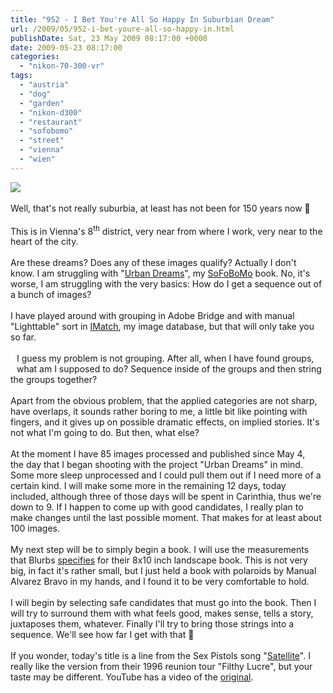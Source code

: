```yaml
---
title: "952 - I Bet You're All So Happy In Suburbian Dream"
url: /2009/05/952-i-bet-youre-all-so-happy-in.html
publishDate: Sat, 23 May 2009 08:17:00 +0000
date: 2009-05-23 08:17:00
categories: 
  - "nikon-70-300-vr"
tags: 
  - "austria"
  - "dog"
  - "garden"
  - "nikon-d300"
  - "restaurant"
  - "sofobomo"
  - "street"
  - "vienna"
  - "wien"
---
```

<a href="https://d25zfm9zpd7gm5.cloudfront.net/1200x1200/2009/20090522_155943_ps.jpg" target="_blank"><img src="https://d25zfm9zpd7gm5.cloudfront.net/0600x0600/2009/20090522_155943_ps.jpg"/></a><br/><br/>Well, that's not really suburbia, at least has not been for 150 years now 🙂<br/><br/>This is in Vienna's 8<sup>th</sup> district, very near from where I work, very near to the heart of the city.<br/><br/><a href="https://d25zfm9zpd7gm5.cloudfront.net/1200x1200/2009/20090522_072732_ps.jpg" target="_blank"><img alt="" border="0" src="https://d25zfm9zpd7gm5.cloudfront.net/0150x0150/2009/20090522_072732_ps.jpg" style="margin: 10pt 10px 10px 0pt; float: right;"/></a> Are these dreams? Does any of these images qualify? Actually I don't know. I am struggling with "<a href="http://www.sofobomo.org/2009/books/amanessinger/urban-dreams-ii/" target="_blank">Urban Dreams</a>", my <a href="http://www.sofobomo.org/" target="_blank">SoFoBoMo</a> book. No, it's worse, I am struggling with the very basics: How do I get a sequence out of a bunch of images?<br/><br/>I have played around with grouping in Adobe Bridge and with manual "Lighttable" sort in <a href="http://www.photools.com/" target="_blank">IMatch</a>, my image database, but that will only take you so far. <br/><br/><a href="https://d25zfm9zpd7gm5.cloudfront.net/1200x1200/2009/20090522_160006_ps.jpg" target="_blank"><img alt="" border="0" src="https://d25zfm9zpd7gm5.cloudfront.net/0150x0150/2009/20090522_160006_ps.jpg" style="margin: 10pt 10px 10px 0pt; float: left;"/></a> I guess my problem is not grouping. After all, when I have found groups, what am I supposed to do? Sequence inside of the groups and then string the groups together?<br/><br/>Apart from the obvious problem, that the applied categories are not sharp, have overlaps, it sounds rather boring to me, a little bit like pointing with fingers, and it gives up on possible dramatic effects, on implied stories. It's not what I'm going to do. But then, what else?<br/><br/><a href="https://d25zfm9zpd7gm5.cloudfront.net/1200x1200/2009/20090522_162723_ps.jpg" target="_blank"><img alt="" border="0" src="https://d25zfm9zpd7gm5.cloudfront.net/0150x0150/2009/20090522_162723_ps.jpg" style="margin: 10pt 10px 10px 0pt; float: right;"/></a> At the moment I have 85 images processed and published since May 4, the day that I began shooting with the project "Urban Dreams" in mind. Some more sleep unprocessed and I could pull them out if I need more of a certain kind. I will make some more in the remaining 12 days, today included, although three of those days will be spent in Carinthia, thus we're down to 9. If I happen to come up with good candidates, I really plan to make changes until the last possible moment. That makes for at least about 100 images.<br/><br/> My next step will be to simply begin a book. I will use the measurements that Blurbs <a href="http://blog.blurb.com/index.php/2007/04/24/look-no-further-for-full-bleed-page-specs/" target="_blank">specifies</a> for their 8x10 inch landscape book. This is not very big, in fact it's rather small, but I just held a book with polaroids by Manual Alvarez Bravo in my hands, and I found it to be very comfortable to hold.<br/><br/>I will begin by selecting safe candidates that must go into the book. Then I will try to surround them with what feels good, makes sense, tells a story, juxtaposes them, whatever. Finally I'll try to bring those strings into a sequence. We'll see how far I get with that 🙂<br/><br/>If you wonder, today's title is a line from the Sex Pistols song "<a href="http://www.lyricsmode.com/lyrics/s/sex_pistols/satellite.html" target="_blank">Satellite</a>". I really like the version from their 1996 reunion tour "Filthy Lucre", but your taste may be different. YouTube has a video of the <a href="http://www.youtube.com/watch?v=tRHuLC2J8p4" target="_blank">original</a>.
